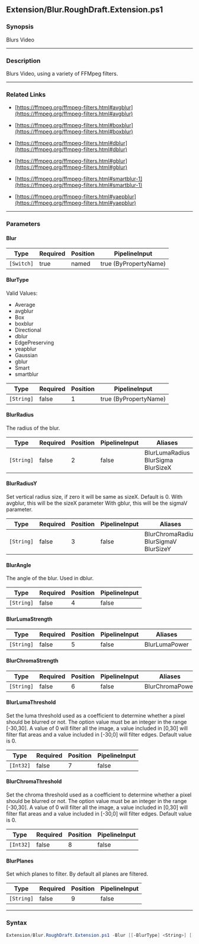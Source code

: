 Extension/Blur.RoughDraft.Extension.ps1
---------------------------------------




### Synopsis
Blurs Video



---


### Description

Blurs Video, using a variety of FFMpeg filters.



---


### Related Links
* [https://ffmpeg.org/ffmpeg-filters.html#avgblur](https://ffmpeg.org/ffmpeg-filters.html#avgblur)



* [https://ffmpeg.org/ffmpeg-filters.html#boxblur](https://ffmpeg.org/ffmpeg-filters.html#boxblur)



* [https://ffmpeg.org/ffmpeg-filters.html#dblur](https://ffmpeg.org/ffmpeg-filters.html#dblur)



* [https://ffmpeg.org/ffmpeg-filters.html#gblur](https://ffmpeg.org/ffmpeg-filters.html#gblur)



* [https://ffmpeg.org/ffmpeg-filters.html#smartblur-1](https://ffmpeg.org/ffmpeg-filters.html#smartblur-1)



* [https://ffmpeg.org/ffmpeg-filters.html#yaepblur](https://ffmpeg.org/ffmpeg-filters.html#yaepblur)





---


### Parameters
#### **Blur**




|Type      |Required|Position|PipelineInput        |
|----------|--------|--------|---------------------|
|`[Switch]`|true    |named   |true (ByPropertyName)|



#### **BlurType**

Valid Values:

* Average
* avgblur
* Box
* boxblur
* Directional
* dblur
* EdgePreserving
* yeapblur
* Gaussian
* gblur
* Smart
* smartblur






|Type      |Required|Position|PipelineInput        |
|----------|--------|--------|---------------------|
|`[String]`|false   |1       |true (ByPropertyName)|



#### **BlurRadius**

The radius of the blur.






|Type      |Required|Position|PipelineInput|Aliases                                   |
|----------|--------|--------|-------------|------------------------------------------|
|`[String]`|false   |2       |false        |BlurLumaRadius<br/>BlurSigma<br/>BlurSizeX|



#### **BlurRadiusY**

Set vertical radius size, if zero it will be same as sizeX. Default is 0.
With avgblur, this will be the sizeX parameter
With gblur, this will be the sigmaV parameter.






|Type      |Required|Position|PipelineInput|Aliases                                      |
|----------|--------|--------|-------------|---------------------------------------------|
|`[String]`|false   |3       |false        |BlurChromaRadius<br/>BlurSigmaV<br/>BlurSizeY|



#### **BlurAngle**

The angle of the blur.  Used in dblur.






|Type      |Required|Position|PipelineInput|
|----------|--------|--------|-------------|
|`[String]`|false   |4       |false        |



#### **BlurLumaStrength**




|Type      |Required|Position|PipelineInput|Aliases      |
|----------|--------|--------|-------------|-------------|
|`[String]`|false   |5       |false        |BlurLumaPower|



#### **BlurChromaStrength**




|Type      |Required|Position|PipelineInput|Aliases        |
|----------|--------|--------|-------------|---------------|
|`[String]`|false   |6       |false        |BlurChromaPower|



#### **BlurLumaThreshold**

Set the luma threshold used as a coefficient to determine whether a pixel should be blurred or not.
The option value must be an integer in the range [-30,30].
A value of 0 will filter all the image, a value included in [0,30] will filter flat areas and a value included in [-30,0] will filter edges.
Default value is 0.






|Type     |Required|Position|PipelineInput|
|---------|--------|--------|-------------|
|`[Int32]`|false   |7       |false        |



#### **BlurChromaThreshold**

Set the chroma threshold used as a coefficient to determine whether a pixel should be blurred or not.
The option value must be an integer in the range [-30,30].
A value of 0 will filter all the image, a value included in [0,30] will filter flat areas and a value included in [-30,0] will filter edges.
Default value is 0.






|Type     |Required|Position|PipelineInput|
|---------|--------|--------|-------------|
|`[Int32]`|false   |8       |false        |



#### **BlurPlanes**

Set which planes to filter. By default all planes are filtered.






|Type      |Required|Position|PipelineInput|
|----------|--------|--------|-------------|
|`[String]`|false   |9       |false        |





---


### Syntax
```PowerShell
Extension/Blur.RoughDraft.Extension.ps1 -Blur [[-BlurType] <String>] [[-BlurRadius] <String>] [[-BlurRadiusY] <String>] [[-BlurAngle] <String>] [[-BlurLumaStrength] <String>] [[-BlurChromaStrength] <String>] [[-BlurLumaThreshold] <Int32>] [[-BlurChromaThreshold] <Int32>] [[-BlurPlanes] <String>] [<CommonParameters>]
```
